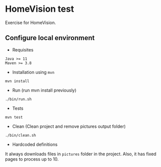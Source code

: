 # HomeVision test
Exercise for HomeVision.

## Configure local environment
- Requisites
```
Java >= 11
Maven >= 3.8
```

- Installation using `mvn`
```
mvn install
```

- Run (run mvn install previously)
```
./bin/run.sh
```

- Tests
```
mvn test
```

- Clean (Clean project and remove pictures output folder)
```
./bin/clean.sh
```

- Hardcoded definitions

It always downloads files in `pictures` folder in the project. Also, it has fixed pages to process up to 10.